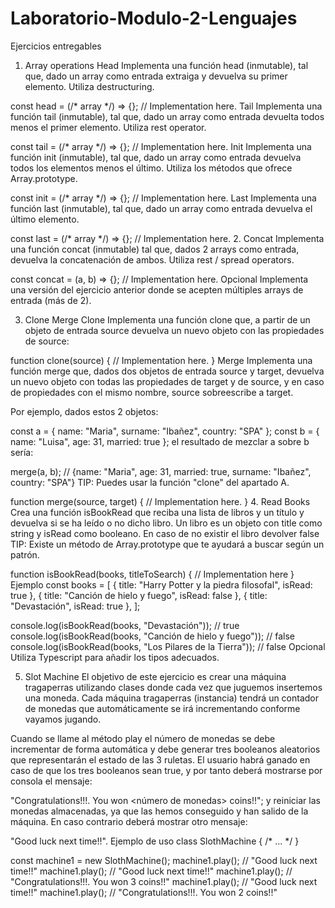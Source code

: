 # Laboratorio-Modulo-2-Lenguajes
Ejercicios entregables

1. Array operations
Head
Implementa una función head (inmutable), tal que, dado un array como entrada extraiga y devuelva su primer elemento. Utiliza destructuring.

const head = (/* array */) => {}; // Implementation here.
Tail
Implementa una función tail (inmutable), tal que, dado un array como entrada devuelta todos menos el primer elemento. Utiliza rest operator.

const tail = (/* array */) => {}; // Implementation here.
Init
Implementa una función init (inmutable), tal que, dado un array como entrada devuelva todos los elementos menos el último. Utiliza los métodos que ofrece Array.prototype.

const init = (/* array */) => {}; // Implementation here.
Last
Implementa una función last (inmutable), tal que, dado un array como entrada devuelva el último elemento.

const last = (/* array */) => {}; // Implementation here.
2. Concat
Implementa una función concat (inmutable) tal que, dados 2 arrays como entrada, devuelva la concatenación de ambos. Utiliza rest / spread operators.

const concat = (a, b) => {}; // Implementation here.
Opcional
Implementa una versión del ejercicio anterior donde se acepten múltiples arrays de entrada (más de 2).

3. Clone Merge
Clone
Implementa una función clone que, a partir de un objeto de entrada source devuelva un nuevo objeto con las propiedades de source:

function clone(source) {
  // Implementation here.
}
Merge
Implementa una función merge que, dados dos objetos de entrada source y target, devuelva un nuevo objeto con todas las propiedades de target y de source, y en caso de propiedades con el mismo nombre, source sobreescribe a target.

Por ejemplo, dados estos 2 objetos:

const a = { name: "Maria", surname: "Ibañez", country: "SPA" };
const b = { name: "Luisa", age: 31, married: true };
el resultado de mezclar a sobre b sería:

merge(a, b); // {name: "Maria", age: 31, married: true, surname: "Ibañez", country: "SPA"}
TIP: Puedes usar la función "clone" del apartado A.

function merge(source, target) {
  // Implementation here.
}
4. Read Books
Crea una función isBookRead que reciba una lista de libros y un título y devuelva si se ha leído o no dicho libro. Un libro es un objeto con title como string y isRead como booleano. En caso de no existir el libro devolver false TIP: Existe un método de Array.prototype que te ayudará a buscar según un patrón.

function isBookRead(books, titleToSearch) {
  // Implementation here
}
Ejemplo
const books = [
  { title: "Harry Potter y la piedra filosofal", isRead: true },
  { title: "Canción de hielo y fuego", isRead: false },
  { title: "Devastación", isRead: true },
];

console.log(isBookRead(books, "Devastación")); // true
console.log(isBookRead(books, "Canción de hielo y fuego")); // false
console.log(isBookRead(books, "Los Pilares de la Tierra")); // false
Opcional
Utiliza Typescript para añadir los tipos adecuados.

5. Slot Machine
El objetivo de este ejercicio es crear una máquina tragaperras utilizando clases donde cada vez que juguemos insertemos una moneda. Cada máquina tragaperras (instancia) tendrá un contador de monedas que automáticamente se irá incrementando conforme vayamos jugando.

Cuando se llame al método play el número de monedas se debe incrementar de forma automática y debe generar tres booleanos aleatorios que representarán el estado de las 3 ruletas. El usuario habrá ganado en caso de que los tres booleanos sean true, y por tanto deberá mostrarse por consola el mensaje:

"Congratulations!!!. You won <número de monedas> coins!!";
y reiniciar las monedas almacenadas, ya que las hemos conseguido y han salido de la máquina. En caso contrario deberá mostrar otro mensaje:

"Good luck next time!!".
Ejemplo de uso
class SlothMachine {
  /* ... */
}

const machine1 = new SlothMachine();
machine1.play(); // "Good luck next time!!"
machine1.play(); // "Good luck next time!!"
machine1.play(); // "Congratulations!!!. You won 3 coins!!"
machine1.play(); // "Good luck next time!!"
machine1.play(); // "Congratulations!!!. You won 2 coins!!"